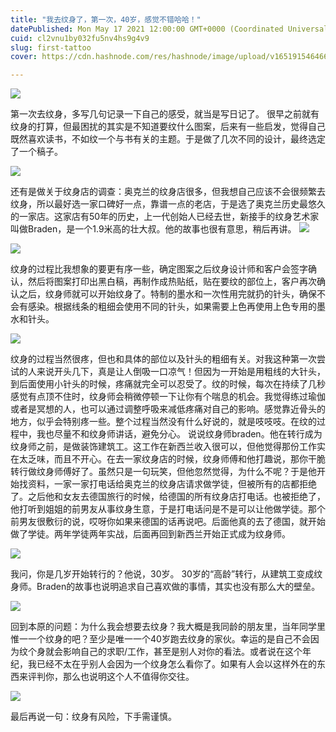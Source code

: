 ```yaml
---
title: "我去纹身了，第一次，40岁，感觉不错哈哈！"
datePublished: Mon May 17 2021 12:00:00 GMT+0000 (Coordinated Universal Time)
cuid: cl2vnu1by032fu5nv4hs9g4v9
slug: first-tattoo
cover: https://cdn.hashnode.com/res/hashnode/image/upload/v1651915464667/qPgrso0Hk.jpg

---
```


![](https://i.imgur.com/kyRNXVw.jpg)

第一次去纹身，多写几句记录一下自己的感受，就当是写日记了。
很早之前就有纹身的打算，但最困扰的其实是不知道要纹什么图案，后来有一些启发，觉得自己既然喜欢读书，不如纹一个与书有关的主题。于是做了几次不同的设计，最终选定了一个稿子。

![](https://i.imgur.com/AdBtnuH.jpg)


还有是做关于纹身店的调查：奥克兰的纹身店很多，但我想自己应该不会很频繁去纹身，所以最好选一家口碑好一点，靠谱一点的老店，于是选了奥克兰历史最悠久的一家店。这家店有50年的历史，上一代创始人已经去世，新接手的纹身艺术家叫做Braden，是一个1.9米高的壮大叔。他的故事也很有意思，稍后再讲。
![](https://i.imgur.com/CzTKJw4.jpg)

![](https://i.imgur.com/24Idiz9.jpg)


纹身的过程比我想象的要更有序一些，确定图案之后纹身设计师和客户会签字确认，然后将图案打印出黑白稿，再制作成热贴纸，贴在要纹的部位上，客户再次确认之后，纹身师就可以开始纹身了。特制的墨水和一次性用完就扔的针头，确保不会有感染。根据线条的粗细会使用不同的针头，如果需要上色再使用上色专用的墨水和针头。

![](https://i.imgur.com/3BaueOi.jpg)


纹身的过程当然很疼，但也和具体的部位以及针头的粗细有关。对我这种第一次尝试的人来说开头几下，真是让人倒吸一口凉气！但因为一开始是用粗线的大针头，到后面使用小针头的时候，疼痛就完全可以忍受了。纹的时候，每次在持续了几秒感觉有点顶不住时，纹身师会稍微停顿一下让你有个喘息的机会。我觉得练过瑜伽或者是冥想的人，也可以通过调整呼吸来减低疼痛对自己的影响。感觉靠近骨头的地方，似乎会特别疼一些。整个过程当然没有什么好说的，就是吱吱吱。在纹的过程中，我也尽量不和纹身师讲话，避免分心。
说说纹身师braden。他在转行成为纹身师之前，是做装饰建筑工。这工作在新西兰收入很可以，但他觉得那份工作实在太乏味，而且不开心。在去一家纹身店的时候，纹身师傅和他打趣说，那你干脆转行做纹身师傅好了。虽然只是一句玩笑，但他忽然觉得，为什么不呢？于是他开始找资料，一家一家打电话给奥克兰的纹身店请求做学徒，但被所有的店都拒绝了。之后他和女友去德国旅行的时候，给德国的所有纹身店打电话。也被拒绝了，他打听到姐姐的前男友从事纹身生意，于是打电话问是不是可以让他做学徒。那个前男友很敷衍的说，哎呀你如果来德国的话再说吧。后面他真的去了德国，就开始做了学徒。两年学徒两年实战，后面再回到新西兰开始正式成为纹身师。

![](https://i.imgur.com/Q7YEuzA.jpg)


我问，你是几岁开始转行的？他说，30岁。
30岁的“高龄”转行，从建筑工变成纹身师。Braden的故事也说明追求自己喜欢做的事情，其实也没有那么大的壁垒。

![](https://i.imgur.com/VOEwVPq.jpg)


回到本原的问题：为什么我会想要去纹身？我大概是我同龄的朋友里，当年同学里惟一一个纹身的吧？至少是唯一一个40岁跑去纹身的家伙。幸运的是自己不会因为纹个身就会影响自己的求职/工作，甚至是别人对你的看法。或者说在这个年纪，我已经不太在乎别人会因为一个纹身怎么看你了。如果有人会以这样外在的东西来评判你，那么也说明这个人不值得你交往。

![](https://i.imgur.com/kyRNXVw.jpg)


最后再说一句：纹身有风险，下手需谨慎。